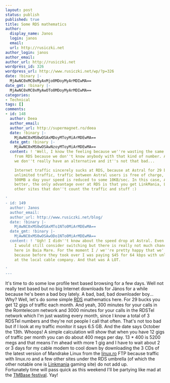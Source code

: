 ```yaml
---
layout: post
status: publish
published: true
title: Some RDS mathematics
author:
  display_name: Janos
  login: janos
  email: 
  url: http://rusiczki.net
author_login: janos
author_email: 
author_url: http://rusiczki.net
wordpress_id: 326
wordpress_url: http://www.rusiczki.net/wp/?p=326
date: !binary |-
  MjAwNC0xMC0xMyAxMjo0MDoyMyArMDIwMA==
date_gmt: !binary |-
  MjAwNC0xMC0xMyAwOTo0MDoyMyArMDIwMA==
categories:
- Technical
tags: []
comments:
- id: 148
  author: Deea
  author_email: 
  author_url: http://supermagnet.ro/deea
  date: !binary |-
    MjAwNC0xMS0wOSAxMDoyMToyMiArMDEwMA==
  date_gmt: !binary |-
    MjAwNC0xMS0wOSAwNzoyMToyMiArMDEwMA==
  content: ! 'Well, I know the feeling because we''re wasting the same 3000 minutes
    from RDS because we don''t know anybody with that kind of number. Ah well, since
    we don''t really have an alternative and it''s not that bad...

    Internet traffic sincerely sucks at RDS, because at Astral for 29 bucks you get
    unlimited traffic, traffic between Astral users is free of charge, after downloading
    500MB a day your speed is reduced to some 10KB/sec. In this case, Astral is far
    better, the only advantage over at RDS is that you get LinkMania, Linux.ro and
    other sites that don''t count the traffic and stuff :)

'
- id: 149
  author: Janos
  author_email: 
  author_url: http://www.rusiczki.net/blog/
  date: !binary |-
    MjAwNC0xMS0wOSAxMTo1NTo0MiArMDEwMA==
  date_gmt: !binary |-
    MjAwNC0xMS0wOSAwODo1NTo0MiArMDEwMA==
  content: ! 'Ugh! I didn''t know about the speed drop at Astral. Even if that sucks
    I would still consider switching but there is really not much chance for Astral
    here in Baia Mare. For the moment I / we''re pretty happy that we''ve got RDS
    because before they took over I was paying $45 for 64 kbps with unlimited traffic
    at the local cable company. And that was A LOT.

'
---
```

<p>It's time to do some low profile text based browsing for a few days. Well not really text based but no big Internet downloads for J&aacute;nos for a while because he's been a bad boy lately. A bad, bad, bad downloader boy...<br />
Why? Well, let's do some simple <a href="http://www.rdsnet.ro">RDS</a> mathematics here. For 29 bucks you get 12 gigs of traffic each month. And yeah, 300 minutes for your calls in the Romtelecom network and 3000 minutes for your calls in the RDSTel network which I'm just wasting every month, since I know a total of 3 RDSTel numbers and they're not people I call that often. That's not too bad but if I look at my traffic monitor it says 6.5 GB. And the date says October the 13th. Whoops! A simple calculation will show that when you have 12 gigs of traffic per month you can do about 400 megs per day. 13 * 400 is 5200 megs and that means I'm ahead with more 1 gig and I have to wait about 2 or 3 days for my cable modem to cool down by downloading the 3 CDs of the latest version of Mandrake Linux from the <a href="http://www.linux.ro">linux.ro</a> FTP because traffic with linux.ro and a few other sites under the RDS umbrella (of which the other notable one is <a href="http://www.linkmania.ro">Linkmania</a> gaming site) do not add up.<br />
Fortunately time will pass quick as this weekend I'll be partying like mad at the <a href="http://www.tmbase.ro/tmbase1/index_en.htm">TMBase festival</a>. Yay!</p>
